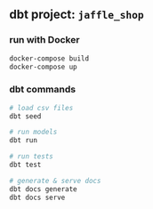## dbt project: `jaffle_shop`

### run with Docker
```bash
docker-compose build
docker-compose up
```

### dbt commands
```bash
# load csv files
dbt seed

# run models
dbt run

# run tests
dbt test

# generate & serve docs
dbt docs generate
dbt docs serve
```